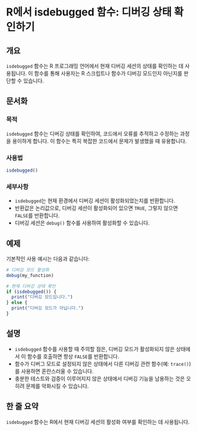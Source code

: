 <!--
Meta Description: # R에서 isdebugged 함수: 디버깅 상태 확인하기 ## 개요 `isdebugged` 함수는 R 프로그래밍 언어에서 현재 디버깅 세션의 상태를 확인하는 데 사용됩니다. 이 함수를 통해 사용자는 R 스크립트나 함수가 디버깅 모드인지 아닌지를 판단할 수 있습니다. ...
Meta Keywords: 디버깅, isdebugged, 함수는, 함수를, 있습니다
-->

# R에서 isdebugged 함수: 디버깅 상태 확인하기

## 개요
`isdebugged` 함수는 R 프로그래밍 언어에서 현재 디버깅 세션의 상태를 확인하는 데 사용됩니다. 이 함수를 통해 사용자는 R 스크립트나 함수가 디버깅 모드인지 아닌지를 판단할 수 있습니다.

## 문서화
### 목적
`isdebugged` 함수는 디버깅 상태를 확인하여, 코드에서 오류를 추적하고 수정하는 과정을 용이하게 합니다. 이 함수는 특히 복잡한 코드에서 문제가 발생했을 때 유용합니다.

### 사용법
```R
isdebugged()
```

### 세부사항
- `isdebugged`는 현재 환경에서 디버깅 세션이 활성화되었는지를 반환합니다.
- 반환값은 논리값으로, 디버깅 세션이 활성화되어 있으면 `TRUE`, 그렇지 않으면 `FALSE`를 반환합니다.
- 디버깅 세션은 `debug()` 함수를 사용하여 활성화할 수 있습니다.

## 예제
기본적인 사용 예시는 다음과 같습니다:

```R
# 디버깅 모드 활성화
debug(my_function)

# 현재 디버깅 상태 확인
if (isdebugged()) {
  print("디버깅 모드입니다.")
} else {
  print("디버깅 모드가 아닙니다.")
}
```

## 설명
- `isdebugged` 함수를 사용할 때 주의할 점은, 디버깅 모드가 활성화되지 않은 상태에서 이 함수를 호출하면 항상 `FALSE`를 반환합니다.
- 함수가 디버그 모드로 설정되지 않은 상태에서 다른 디버깅 관련 함수(예: `trace()`)를 사용하면 혼란스러울 수 있습니다.
- 충분한 테스트와 검증이 이루어지지 않은 상태에서 디버깅 기능을 남용하는 것은 오히려 문제를 악화시킬 수 있습니다.

## 한 줄 요약
`isdebugged` 함수는 R에서 현재 디버깅 세션의 활성화 여부를 확인하는 데 사용됩니다.